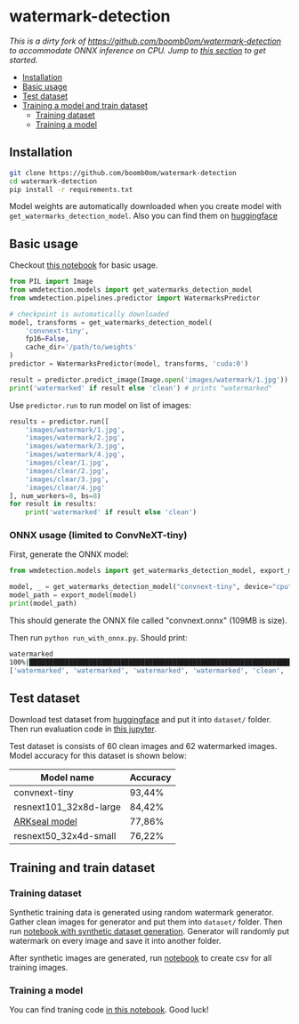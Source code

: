 # watermark-detection

_This is a dirty fork of https://github.com/boomb0om/watermark-detection to accommodate ONNX inference on CPU. Jump to [this section](#onnx-usage-limited-to-convnext-tiny) to get started._ 

- [Installation](#installation)
- [Basic usage](#basic-usage)
- [Test dataset](#test-dataset)
- [Training a model and train dataset](#training-and-train-dataset)
  - [Training dataset](#training-dataset)
  - [Training a model](#training-a-model)

## Installation

```bash
git clone https://github.com/boomb0om/watermark-detection
cd watermark-detection
pip install -r requirements.txt
```

Model weights are automatically downloaded when you create model with `get_watermarks_detection_model`.
Also you can find them on [huggingface](https://huggingface.co/boomb0om/watermark-detectors)

## Basic usage

Checkout [this notebook](https://github.com/boomb0om/watermark-detection/blob/main/jupyters/run_model.ipynb) for basic usage.

```python
from PIL import Image
from wmdetection.models import get_watermarks_detection_model
from wmdetection.pipelines.predictor import WatermarksPredictor

# checkpoint is automatically downloaded
model, transforms = get_watermarks_detection_model(
    'convnext-tiny', 
    fp16=False, 
    cache_dir='/path/to/weights'
)
predictor = WatermarksPredictor(model, transforms, 'cuda:0')

result = predictor.predict_image(Image.open('images/watermark/1.jpg'))
print('watermarked' if result else 'clean') # prints "watermarked"
```

Use `predictor.run` to run model on list of images:

```python
results = predictor.run([
    'images/watermark/1.jpg',
    'images/watermark/2.jpg',
    'images/watermark/3.jpg',
    'images/watermark/4.jpg',
    'images/clear/1.jpg',
    'images/clear/2.jpg',
    'images/clear/3.jpg',
    'images/clear/4.jpg'
], num_workers=8, bs=8)
for result in results:
    print('watermarked' if result else 'clean')
```

### ONNX usage (limited to ConvNeXT-tiny)

First, generate the ONNX model:

```python
from wmdetection.models import get_watermarks_detection_model, export_model

model, _ = get_watermarks_detection_model("convnext-tiny", device="cpu", fp16=False)
model_path = export_model(model)
print(model_path)
```

This should generate the ONNX file called "convnext.onnx" (109MB is size). 

Then run `python run_with_onnx.py`. Should print:

```bash
watermarked
100%|████████████████████████████████████████████████████████████████████████████████████████████████████████| 2/2 [00:07<00:00,  3.55s/it]
['watermarked', 'watermarked', 'watermarked', 'watermarked', 'clean', 'clean', 'clean', 'clean']
```

## Test dataset

Download test dataset from [huggingface](https://huggingface.co/datasets/boomb0om/watermarks-validation) and put it into `dataset/` folder. Then run evaluation code in [this jupyter](https://github.com/boomb0om/watermark-detection/blob/main/jupyters/evaluate_model.ipynb).

Test dataset is consists of 60 clean images and 62 watermarked images. Model accuracy for this dataset is shown below:

| **Model name** | **Accuracy** |
|---|---|
| convnext-tiny | 93,44% |
| resnext101_32x8d-large | 84,42% |
| [ARKseal model](https://github.com/ARKseal/watermark-detection) | 77,86% |
| resnext50_32x4d-small | 76,22% |

## Training and train dataset

### Training dataset

Synthetic training data is generated using random watermark generator. Gather clean images for generator and put them into `dataset/` folder. Then run [notebook with synthetic dataset generation](https://github.com/boomb0om/watermark-detection/blob/main/jupyters/generate_dataset.ipynb). Generator will randomly put watermark on every image and save it into another folder.

After synthetic images are generated, run [notebook](https://github.com/boomb0om/watermark-detection/blob/main/dataset/create_train_csv.ipynb) to create csv for all training images.

### Training a model

You can find traning code [in this notebook](https://github.com/boomb0om/watermark-detection/blob/main/jupyters/train.ipynb). Good luck!
